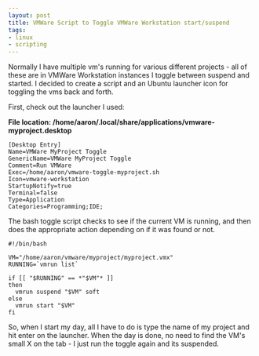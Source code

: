 ```yaml
---
layout: post
title: VMWare Script to Toggle VMWare Workstation start/suspend
tags:
- linux
- scripting
---
```


Normally I have multiple vm's running for various different projects - all of these are in VMWare Workstation instances I toggle between suspend and started.  I decided to create a script and an Ubuntu launcher icon for toggling the vms back and forth.

First, check out the launcher I used:

**File location: /home/aaron/.local/share/applications/vmware-myproject.desktop**
    
    [Desktop Entry]
    Name=VMWare MyProject Toggle
    GenericName=VMWare MyProject Toggle
    Comment=Run VMWare
    Exec=/home/aaron/vmware-toggle-myproject.sh
    Icon=vmware-workstation
    StartupNotify=true
    Terminal=false
    Type=Application
    Categories=Programming;IDE;

The bash toggle script checks to see if the current VM is running, and then does the appropriate action depending on if it was found or not.
    
    #!/bin/bash
    
    VM="/home/aaron/vmware/myproject/myproject.vmx"
    RUNNING=`vmrun list`
    
    if [[ "$RUNNING" == *"$VM"* ]]
    then 
      vmrun suspend "$VM" soft
    else
      vmrun start "$VM"
    fi

So, when I start my day, all I have to do is type the name of my project and hit enter on the launcher.  When the day is done, no need to find the VM's small X on the tab - I just run the toggle again and its suspended.
